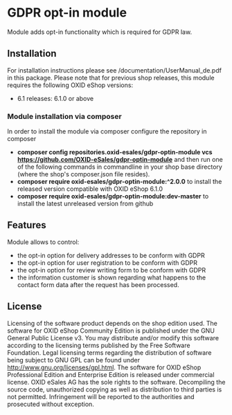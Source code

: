GDPR opt-in module
==================

Module adds opt-in functionality which is required for GDPR law.

## Installation

For installation instructions please see /documentation/UserManual_de.pdf in this package. Please note that for previous
shop releases, this module requires the following OXID eShop versions:

* 6.1 releases: 6.1.0 or above

### Module installation via composer

In order to install the module via composer configure the repository in composer
* **composer config repositories.oxid-esales/gdpr-optin-module vcs https://github.com/OXID-eSales/gdpr-optin-module**
and then run one of the following commands in commandline in your shop base directory 
(where the shop's composer.json file resides).
* **composer require oxid-esales/gdpr-optin-module:^2.0.0** to install the released version compatible with OXID eShop 6.1.0
* **composer require oxid-esales/gdpr-optin-module:dev-master** to install the latest unreleased version from github

## Features

Module allows to control:
* the opt-in option for delivery addresses to be conform with GDPR
* the opt-in option for user registration to be conform with GDPR
* the opt-in option for review writing form to be conform with GDPR
* the information customer is shown regarding what happens to the contact form data 
  after the request has been processed. 

## License

Licensing of the software product depends on the shop edition used.
The software for OXID eShop Community Edition is published under the GNU General Public License v3.
You may distribute and/or modify this software according to the licensing terms published by the Free
Software Foundation. Legal licensing terms regarding the distribution of software being subject to GNU
GPL can be found under http://www.gnu.org/licenses/gpl.html.
The software for OXID eShop Professional Edition and Enterprise Edition is released under commercial
license. OXID eSales AG has the sole rights to the software. Decompiling the source code, unauthorized
copying as well as distribution to third parties is not permitted. Infringement will be reported to the
authorities and prosecuted without exception.
